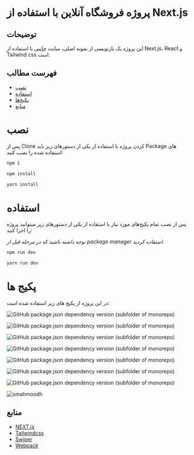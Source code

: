 # پروژه فروشگاه آنلاین با استفاده از  Next.js


## توضیحات

این پروژه یک بازنویسی از نمونه اصلی، سایت [جانبی](https://janebi.com/) با استفاده از Next.js، React و Tailwind css است.

## فهرست مطالب


- [نصب](#نصب)
- [استفاده](#استفاده)
- [پکیج‌ها](#پکیج-ها)
- [منابع](#منابع)

# نصب

پس از Clone کردن پروژه با استفاده از یکی از دستورهای زیر باید Package های استفاده شده را نصب کنید:
```bash
npm i
```
```bash
npm install
```
```bash
yarn install
```

# استفاده

پس از نصب تمام پکیج‌های مورد نیاز با استفاده از یکی از دستورهای زیر میتوانید پروژه را اجرا کنید:

*توجه داشته باشید که در مرحله قبل از package manager استفاده کردید.*

```bash
npm run dev
```
```bash
yarn run dev
```

# پکیج ها

در این پروژه از پکیج های زیر استفاده شده است:

![GitHub package.json dependency version (subfolder of monorepo)](https://img.shields.io/github/package-json/dependency-version/smahmoodh/janebi-online-shop-nextjs/next)

![GitHub package.json dependency version (subfolder of monorepo)](https://img.shields.io/github/package-json/dependency-version/smahmoodh/janebi-online-shop-nextjs/react)

![GitHub package.json dependency version (subfolder of monorepo)](https://img.shields.io/github/package-json/dependency-version/smahmoodh/janebi-online-shop-nextjs/tailwindcss)

![GitHub package.json dependency version (subfolder of monorepo)](https://img.shields.io/github/package-json/dependency-version/smahmoodh/janebi-online-shop-nextjs/mongoose)

![GitHub package.json dependency version (subfolder of monorepo)](https://img.shields.io/github/package-json/dependency-version/smahmoodh/janebi-online-shop-nextjs/mongodb)

![GitHub package.json dependency version (subfolder of monorepo)](https://img.shields.io/github/package-json/dependency-version/smahmoodh/janebi-online-shop-nextjs/swiper)

![GitHub package.json dependency version (subfolder of monorepo)](https://img.shields.io/github/package-json/dependency-version/smahmoodh/janebi-online-shop-nextjs/preline)

![smahmoodh](https://img.shields.io/github/package-json/dependency-version/smahmoodh/janebi-online-shop-nextjs/next-auth)



## منابع

- [NEXT.js](https://nextjs.org/)
- [Tailwindcss](https://tailwindcss.com/)
- [Swiper](https://swiperjs.com/)
- [Webpack](https://webpack.js.org/)
